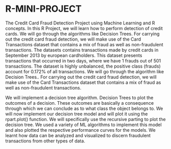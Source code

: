 # R-MINI-PROJECT
The Credit Card Fraud Detection Project using Machine Learning and R concepts. In this R Project, we will learn how to perform detection of credit cards. We will go through the algorithms like Decision Trees. For carrying out the credit card fraud detection, we will make use of the Card Transactions dataset that contains a mix of fraud as well as non-fraudulent transactions. 
The datasets contains transactions made by credit cards in September 2013 by european cardholders. This dataset presents transactions that occurred in two days, where we have 1  frauds out of 501 transactions. The dataset is highly unbalanced, the positive class (frauds) account for 0.172% of all transactions. 
 We will go through the algorithm like Decision Trees.. For carrying out the credit card fraud detection, we will make use of the Card Transactions dataset that contains a mix of fraud as well as non-fraudulent transactions. 
 
 We will implement a decision tree algorithm. Decision Trees to plot the outcomes of a decision. These outcomes are basically a consequence through which we can conclude as to what class the object belongs to. We will now implement our decision tree model and will plot it using the rpart.plot() function. We will specifically use the recursive parting to plot the decision tree. 
We used a variety of ML algorithms to implement this model and also plotted the respective performance curves for the models. We learnt how data can be analyzed and visualized to discern fraudulent transactions from other types of data. 
 
 
